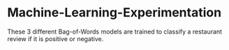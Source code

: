 # Machine-Learning-Experimentation

These 3 different Bag-of-Words models are trained to classify a restaurant review if it is positive or negative.

